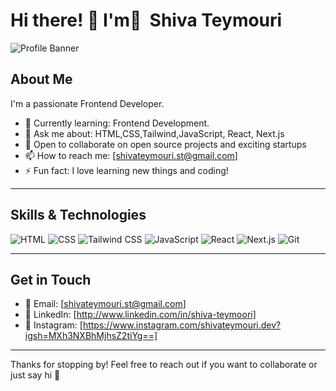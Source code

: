 # Hi there! 👋 I'm ُ Shiva Teymouri

![Profile Banner](https://user-images.githubusercontent.com/61261654/114380542-d3314f80-9ba7-11eb-847c-31ba132fb4b8.png)

## About Me

I'm a passionate Frontend Developer.


- 🌱 Currently learning: Frontend Development.
- 💬 Ask me about: HTML,CSS,Tailwind,JavaScript, React, Next.js
- 👯 Open to collaborate on open source projects and exciting startups
- 📫 How to reach me: [shivateymouri.st@gmail.com]
- ⚡ Fun fact: I love learning new things and coding!

---

## Skills & Technologies
![HTML](https://img.shields.io/badge/-HTML-E34F26?style=flat&logo=html5&logoColor=white)
![CSS](https://img.shields.io/badge/-CSS-1572B6?style=flat&logo=css3&logoColor=white)
![Tailwind CSS](https://img.shields.io/badge/-Tailwind_CSS-06B6D4?style=flat&logo=tailwind-css&logoColor=white)
![JavaScript](https://img.shields.io/badge/-JavaScript-F7DF1E?style=flat&logo=javascript&logoColor=black)
![React](https://img.shields.io/badge/-React-61DAFB?style=flat&logo=react&logoColor=black)
![Next.js](https://img.shields.io/badge/-Next.js-000000?style=flat&logo=nextdotjs&logoColor=white)
![Git](https://img.shields.io/badge/-Git-F05032?style=flat&logo=git&logoColor=white)


---

## Get in Touch

- 📧 Email: [shivateymouri.st@gmail.com]
- 🔗 LinkedIn: [http://www.linkedin.com/in/shiva-teymoori]
- 📸 Instagram: [https://www.instagram.com/shivateymouri.dev?igsh=MXh3NXBhMjhsZ2tiYg==]

---

Thanks for stopping by! Feel free to reach out if you want to collaborate or just say hi 👋  
